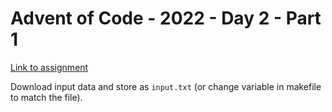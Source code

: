 # Advent of Code - 2022 - Day 2 - Part 1
[Link to assignment](https://adventofcode.com/2022/day/2)

Download input data and store as `input.txt` (or change variable in makefile to match the file).
